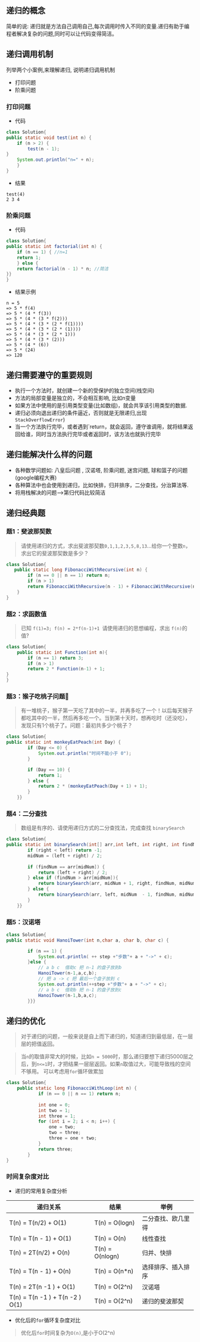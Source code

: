 ## 递归的概念
简单的说: 递归就是方法自己调用自己,每次调用时传入不同的变量.递归有助于编程者解决复杂的问题,同时可以让代码变得简洁。
## 递归调用机制
列举两个小案例,来理解递归, 说明递归调用机制
- 打印问题
- 阶乘问题
### 打印问题
- 代码
```java
class Solution{
public static void test(int n) {
    if (n > 2) {
	    test(n - 1);
}
    System.out.println("n=" + n);
    }
}
```
- 结果
```
test(4)
2 3 4 
```
### 阶乘问题
- 代码
```java
class Solution{
public static int factorial(int n) {
    if (n == 1) { //n=1
    return 1;
    } else {
    return factorial(n - 1) * n; //简洁
}}
}
```
- 结果示例
```
n = 5
=> 5 * f(4)
=> 5 * (4 * f(3))
=> 5 * (4 * (3 * f(2)))
=> 5 * (4 * (3 * (2 * f(1))))
=> 5 * (4 * (3 * (2 * (1))))
=> 5 * (4 * (3 * (2 * 1)))
=> 5 * (4 * (3 * (2)))
=> 5 * (4 * (6))
=> 5 * (24)
=> 120
```
## 递归需要遵守的重要规则
- 执行一个方法时，就创建一个新的受保护的独立空间(栈空间)
- 方法的局部变量是独立的，不会相互影响, 比如n变量
- 如果方法中使用的是引用类型变量(比如数组)，就会共享该引用类型的数据.
- 递归必须向退出递归的条件逼近，否则就是无限递归,出现`StackOverflowError`)
- 当一个方法执行完毕，或者遇到`return，就会返回，遵守谁调用，就将结果返回给谁，同时当方法执行完毕或者返回时，该方法也就执行完毕
## 递归能解决什么样的问题
- 各种数学问题如: 八皇后问题 , 汉诺塔, 阶乘问题, 迷宫问题, 球和篮子的问题(google编程大赛)
- 各种算法中也会使用到递归，比如快排，归并排序，二分查找，分治算法等.
- 将用栈解决的问题-->第归代码比较简洁
## 递归经典题
### 题1：斐波那契数
>请使用递归的方式，求出斐波那契数`0,1,1,2,3,5,8,13`...给你一个整数`n`，求出它的斐波那契数是多少？
```java
class Solution{
   public static long FibonacciWithRecursive(int n) {
        if (n == 0 || n == 1) return n;
        if (n > 1)
        return FibonacciWithRecursive(n - 1) + FibonacciWithRecursive(n - 2);
    }
}
```
### 题2：求函数值
>已知 `f(1)=3; f(n) = 2*f(n-1)+1 `请使用递归的思想编程，求出 `f(n)`的值?

```java
class Solution{
    public static int Function(int n){
        if (n == 1) return 3;
        if (n > 1)
        return 2 * Function(n-1) + 1;
}
}
```
### 题3：猴子吃桃子问题
>有一堆桃子，猴子第一天吃了其中的一半，并再多吃了一个！以后每天猴子都吃其中的一半，然后再多吃一个。当到第十天时，想再吃时（还没吃），发现只有1个桃子了。问题：最初共多少个桃子？
```java
class Solution{
public static int monkeyEatPeach(int Day) {
        if (Day <= 0) {
            System.out.println("时间不能小于 0");
        }

        if (Day == 10) {
            return 1;
        } else {
            return 2 * (monkeyEatPeach(Day + 1) + 1);
        }
    }}
```
### 题4：二分查找
>数组是有序的、请使用递归方式的二分查找法，完成查找 `binarySearch`
```java
class Solution{
public static int binarySearch(int[] arr,int left, int right, int findNum,int midNum) {
        if (right < left) return -1;
        midNum = (left + right) / 2;
        
        if (findNum == arr[midNum]) {
            return (left + right) / 2;
        } else if (findNum > arr[midNum]){
            return binarySearch(arr, midNum + 1, right, findNum, midNum);
        } else {
            return binarySearch(arr, left, midNum  - 1, findNum, midNum);
        }
    }}
```
### 题5：汉诺塔
```java
class Solution{
public static void HanoiTower(int n,char a, char b, char c) {

        if (n == 1) {
            System.out.println( ++ step +"步数"+ a + "->" + c);
        }else {
            // a b c  借助c 把 n-1 的盘子放到b
            HanoiTower(n-1,a,c,b);
            // 把 a -> c 把 最后一个盘子放到 c
            System.out.println(++step +"步数"+ a + "->" + c);
            // a b c  借助b 把 n-1 的盘子放到c
            HanoiTower(n-1,b,a,c);
        }}}
```
## 递归的优化
>对于递归的问题，一般来说是自上而下递归的，知道递归到最低层，在一层层的把值返回。

>当`n`的取值非常大的时候，比如`n = 5000`时，那么递归要想下递归5000层之后，到`n<=1`时，才把结果一层层返回。如果`n`取值过大，可能导致栈的空间不够用。
>可以考虑用`for`循环做累加
```java
class Solution{
    public static long FibonacciWithLoop(int n) {
            if (n == 0 || n == 1) return n;
    
            int one = 0;
            int two = 1;
            int three = 1;
            for (int i = 2; i < n; i++) {
                one = two;
                two = three;
                three = one + two;
            }
            return three;
        }
}
```

### 时间复杂度对比
- 递归的常用复杂度分析

| 递归关系 | 结果 | 举例 |
| ---- | ---- | ---- |
|T(n) = T(n/2) + O(1)|T(n) = O(logn)|二分查找、欧几里得|
|T(n) = T(n - 1) + O(1)|T(n) = O(n)|线性查找|
|T(n) = 2T(n/2) + O(n)|T(n) = O(nlogn)|归并、快排|
|T(n) = T(n - 1) + O(n)|T(n) = O(n*n)|选择排序、插入排序|
|T(n) = 2T(n -1 ) + O(1)|T(n) = O(2^n)|汉诺塔|
|T(n) = T(n -1 ) + T(n -2 ) O(1)|T(n) = O(2^n)|递归的斐波那契|

- 优化后的`for`循环复杂度对比
>优化后`for`时间复杂为`O(n)`,是小于O(2^n)
